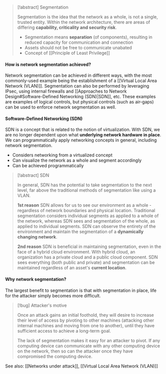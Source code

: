 
>[!abstract] Segmentation
>
>Segmentation is the idea that the network as a whole, is not a single, trusted entity. Within the network architecture, there are areas of differing **capability, criticality and security risk**. 
>
>- Segmentation means **separation** (of components), resulting in reduced capacity for communication and connection
>- Assets should not be free to communicate unabated
>- Concept of [[Principle of Least Privilege]]

#### How is network segmentation achieved?

Network segmentation can be achieved in different ways, with the most commonly-used example being the establishment of a [[Virtual Local Area Network (VLAN)]]. Segmentation can also be performed by leveraging IPsec, using internal firewalls and [[Approaches to Network Design#Software-Defined Networking (SDN)|SDN]], etc. These examples are examples of logical controls, but physical controls (such as air-gaps) can be used to enforce network segmentation as well. 

#### Software-Defined Networking (SDN)

SDN is a concept that is related to the notion of virtualization. With SDN, we are no longer dependent upon what **underlying network hardware in place**. We can programmatically apply networking concepts in general, including network segmentation. 

- Considers networking from a virtualized concept
- Can visualize the network as a whole and segment accordingly
- Can be achieved programmatically

>[!abstract] SDN
>
>In general, SDN has the potential to take segmentation to the next level, far above the traditional methods of segmentation like using a VLAN. 
>
>**1st reason**
>SDN allows for us to see our environment as a whole - regardless of network boundaries and physical location. Traditional segmentation considers individual segments as applied to a whole of the network, whereas SDN sees and segmentation of the whole, as applied to individual segments. SDN can observe the entirety of the environment and maintain the segmentation of a **dynamically changing network**.
>   
>**2nd reason**
>SDN is beneficial in maintaining segmentation, even in the face of a hybrid cloud environment. With hybrid cloud, an organization has a private cloud and a public cloud component. SDN sees everything (both public and private) and segmentation can be maintained regardless of an asset's **current location**.
 
#### Why network segmentation?

The largest benefit to segmentation is that with segmentation in place, life for the attacker simply becomes more difficult. 

>[!bug] Attacker's motive 
>
>Once an attack gains an initial foothold, they will desire to increase their level of access by pivoting to other machines (attacking other internal machines and moving from one to another), until they have sufficient access to achieve a long-term goal. 
>
>The lack of segmentation makes it easy for an attacker to pivot. If any computing device can communicate with any other computing device on the network, then so can the attacker once they have compromised the computing device. 

See also: [[Networks under attack]], [[Virtual Local Area Network (VLAN)]]